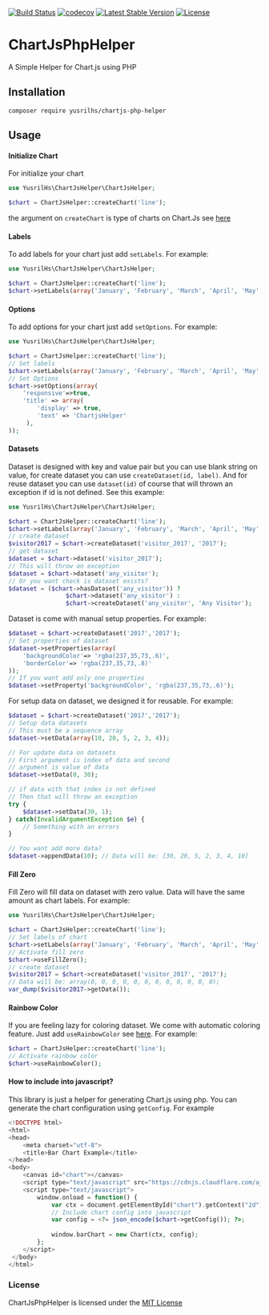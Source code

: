[![Build Status](https://travis-ci.org/yusrilhs/ChartJsPhpHelper.svg?branch=master)](https://travis-ci.org/yusrilhs/ChartJsPhpHelper)
[![codecov](https://codecov.io/gh/yusrilhs/ChartJsPhpHelper/branch/master/graph/badge.svg)](https://codecov.io/gh/yusrilhs/ChartJsPhpHelper)
[![Latest Stable Version](https://poser.pugx.org/yusrilhs/chartjs-php-helper/v/stable)](https://packagist.org/packages/yusrilhs/chartjs-php-helper)
[![License](https://poser.pugx.org/yusrilhs/chartjs-php-helper/license)](https://packagist.org/packages/yusrilhs/chartjs-php-helper)
# ChartJsPhpHelper
A Simple Helper for Chart.js using PHP

## Installation
`composer require yusrilhs/chartjs-php-helper`

## Usage
#### Initialize Chart
For initialize your chart
```php
use YusrilHs\ChartJsHelper\ChartJsHelper;

$chart = ChartJsHelper::createChart('line');
```
the argument on `createChart` is type of charts on Chart.Js see [here](http://www.chartjs.org/docs/latest/charts/)

#### Labels
To add labels for your chart just add `setLabels`. For example:
```php
use YusrilHs\ChartJsHelper\ChartJsHelper;

$chart = ChartJsHelper::createChart('line');
$chart->setLabels(array('January', 'February', 'March', 'April', 'May', 'June', 'July', 'August', 'October', 'November', 'December'));
```
#### Options
To add options for your chart just add `setOptions`. For example:
```php
use YusrilHs\ChartJsHelper\ChartJsHelper;

$chart = ChartJsHelper::createChart('line');
// Set labels
$chart->setLabels(array('January', 'February', 'March', 'April', 'May', 'June', 'July', 'August', 'October', 'November', 'December'));
// Set Options
$chart->setOptions(array(
    'responsive'=>true,
    'title' => array(
        'display' => true,
        'text' => 'ChartjsHelper'
     ),
));
```
#### Datasets
Dataset is designed with key and value pair but you can use blank string on value, for create dataset you can use `createDataset(id, label)`. And for reuse dataset you can use `dataset(id)` of course that will thrown an exception if id is not defined. See this example:
```php
use YusrilHs\ChartJsHelper\ChartJsHelper;

$chart = ChartJsHelper::createChart('line');
$chart->setLabels(array('January', 'February', 'March', 'April', 'May', 'June', 'July', 'August', 'October', 'November', 'December'));
// create dataset
$visitor2017 = $chart->createDataset('visitor_2017', '2017');
// get dataset
$dataset = $chart->dataset('visitor_2017');
// This will throw an exception
$dataset = $chart->dataset('any_visitor');
// Or you want check is dataset exists?
$dataset = ($chart->hasDataset('any_visitor')) ?
                $chart->dataset('any_visitor') :
                $chart->createDataset('any_visitor', 'Any Visitor');  
```
Dataset is come with manual setup properties. For example:
```php
$dataset = $chart->createDataset('2017','2017');
// Set properties of dataset
$dataset->setProperties(array(
    'backgroundColor'=> 'rgba(237,35,73,.6)',
    'borderColor'=> 'rgba(237,35,73,.8)'
));
// If you want add only one properties
$dataset->setProperty('backgroundColor', 'rgba(237,35,73,.6)');
```
For setup data on dataset, we designed it for reusable. For example:
```php
$dataset = $chart->createDataset('2017','2017');
// Setup data datasets
// This must be a sequence array
$dataset->setData(array(10, 20, 5, 2, 3, 4));

// For update data on datasets
// First argument is index of data and second 
// argument is value of data
$dataset->setData(0, 30);

// if data with that index is not defined
// Then that will throw an exception
try {
    $dataset->setData(30, 1);
} catch(InvalidArgumentException $e) {
    // Something with an errors
}

// You want add more data?
$dataset->appendData(10); // Data will be: [30, 20, 5, 2, 3, 4, 10]
```
#### Fill Zero
Fill Zero will fill data on dataset with zero value. Data will have the same amount as chart labels. For example:
```php
use YusrilHs\ChartJsHelper\ChartJsHelper;

$chart = ChartJsHelper::createChart('line');
// Set labels of chart
$chart->setLabels(array('January', 'February', 'March', 'April', 'May', 'June', 'July', 'August', 'October', 'November', 'December'));
// Activate fill zero
$chart->useFillZero();
// create dataset
$visitor2017 = $chart->createDataset('visitor_2017', '2017');
// Data will be: array(0, 0, 0, 0, 0, 0, 0, 0, 0, 0, 0, 0);
var_dump($visitor2017->getData());
```
#### Rainbow Color
If you are feeling lazy for coloring dataset. We come with automatic coloring feature. Just add `useRainbowColor` see [here](https://github.com/yusrilhs/ChartJsPhpHelper/tree/master/example). For example:
```php
$chart = ChartJsHelper::createChart('line');
// Activate rainbow color
$chart->useRainbowColor();
```
#### How to include into javascript?
This library is just a helper for generating Chart.js using php. You can generate the chart configuration using `getConfig`. For example
```php
<!DOCTYPE html>
<html>
<head>
    <meta charset="utf-8">
    <title>Bar Chart Example</title>
</head>
<body>
    <canvas id="chart"></canvas>
    <script type="text/javascript" src="https://cdnjs.cloudflare.com/ajax/libs/Chart.js/2.7.0/Chart.bundle.min.js"></script>
    <script type="text/javascript">
        window.onload = function() {
            var ctx = document.getElementById("chart").getContext("2d");
            // Include chart config into javascript
            var config = <?= json_encode($chart->getConfig()); ?>;
            
            window.barChart = new Chart(ctx, config);
        };
    </script>
 </body>
</html>
```
### License
ChartJsPhpHelper is licensed under the [MIT License](http://opensource.org/licenses/MIT)

